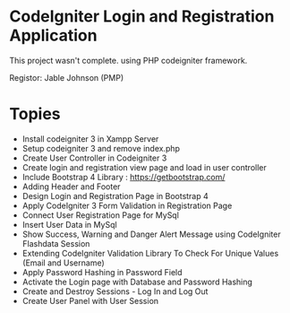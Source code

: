 # CodeIgniter Login and Registration Application

This project wasn't complete. using PHP codeigniter framework.

Registor: Jable Johnson (PMP)

# Topies

* Install codeigniter 3 in Xampp Server
* Setup codeigniter 3 and remove index.php
* Create User Controller in Codeigniter 3
* Create login and registration view page and load in user controller
* Include Bootstrap 4 Library : https://getbootstrap.com/
* Adding Header and Footer
* Design Login and Registration Page in Bootstrap 4
* Apply CodeIgniter 3 Form Validation in Registration Page
* Connect User Registration Page for MySql
* Insert User Data in MySql
* Show Success, Warning and Danger Alert Message using CodeIgniter Flashdata Session
* Extending CodeIgniter Validation Library To Check For Unique Values (Email and Username)
* Apply Password Hashing in Password Field
* Activate the Login page with Database and Password Hashing
* Create and Destroy Sessions - Log In and Log Out
* Create User Panel with User Session
